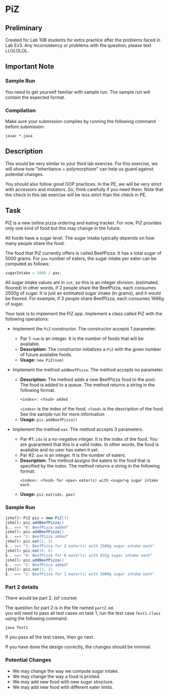 # PiZ

## Preliminary

Created for Lab 10B students for extra practice after the problems faced in Lab Ex3.
Any inconsistency or problems with the question, please text LLOLOLOL. 


## Important Note

### Sample Run

You need to get yourself familiar with sample run.  The sample run will 
contain the expected format.


### Compilation

Make sure your submission compiles by 
running the following command before submission.

```shell
javac *.java
```



## Description

This would be very similar to your third lab exercise. For this exercise, 
we will show how "inheritance + polymorphism" can help us guard against potential 
changes.

You should also follow good OOP practices.  In the PE, we will be very strict 
with accessors and mutators.  So, think carefully if you need them.  Note that 
the check in this lab exercise will be less strict than the check in PE.


## Task

PiZ is a new online pizza ordering and eating tracker. For now, PiZ provides
only one kind of food but this may change in the future.

All foods have a sugar level. The sugar intake typically depends on how many
people share the food.

The food that PiZ currently offers is called BeefPizza. It has a total
sugar of 5000 grams. For `pax` number of eaters, the sugar intake per eater
can be computed as follows:

```java
sugarIntake = 5000 / pax;
```

All sugar intake values are in `int`, so this is an integer division. (estimated, floored)
In other words, if 2 people share the BeefPizza, each consumes 2500g of sugar.
It is just an estimated sugar intake (in grams), and it would be floored. For example,
if 3 people share BeefPizza, each consumes 1666g of sugar.

Your task is to implement the PiZ app. Implement a class called PiZ with
the following operations:

- Implement the `PiZ` constructor. The constructor accepts 1 parameter.
    - Par 1: `num` is an integer. It is the number of foods that will be
        available.
    - **Description:** The constructor initializes a `PiZ` with the given 
        number of future available foods.
    - **Usage:** `new PiZ(num)`

- Implement the method `addBeefPizza`.  The method accepts no parameter.
    - **Description:** The method adds a new BeefPizza food to the pool. The
        food is added to a queue. The method returns a string in the
        following format.
        ```
        <index>: <food> added
        ```
        `<index>` is the index of the food.
        `<food>` is the description of the food.
        See the sample run for more information
    - **Usage:** `piz.addBeefPizza()`

- Implement the method `eat`.  The method accepts 3 parameters.
    - Par #1: `idx` is a no-negative integer.  It is the index of the food.
        You are guaranteed that this is a valid index. In other words, the
        food is available and no uesr has eaten it yet.    
    - Par #2: `pax` is an integer. It is the number of eaters.
    - **Description:** The method assigns the eaters to the food that is
        specified by the index. The method returns a string in the following
        format:
        ```
        <index>: <food> for <pax> eater(s) with <sugar>g sugar intake each
        ```
    - **Usage:** `piz.eat(idx, pax)`


### Sample Run

```java
jshell> PiZ piz = new PiZ(3)
jshell> piz.addBeefPizza()
$.. ==> "0: BeefPizza added"
jshell> piz.addBeefPizza()
$.. ==> "1: BeefPizza added"
jshell> piz.eat(1, 2)
$.. ==> "1: BeefPizza for 2 eater(s) with 2500g sugar intake each"
jshell> piz.eat(0, 6)
$.. ==> "0: BeefPizza for 6 eater(s) with 833g sugar intake each"
jshell> piz.addBeefPizza()
$.. ==> "2: BeefPizza added"
jshell> piz.eat(2, 1)
$.. ==> "2: BeefPizza for 1 eater(s) with 5000g sugar intake each"
```

### Part 2 details

There would be part 2. (of course)

The question for part 2 is in the file named `part2.md`.  
you will need to pass all test cases on task 1, run the test case 
`Test1.class` using the following command.

```shell
java Test1
```

If you pass all the test cases, then go next.

If you have done the design correctly, the changes should be minimal.


### Potential Changes

- We may change the way we compute sugar intake.
- We may change the way a food is printed.
- We may add new food with new sugar structure.
- We may add new food with different eater limits.

